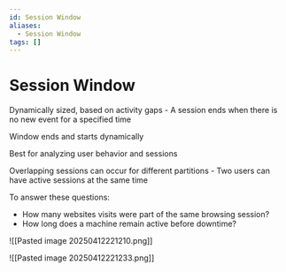 ```yaml
---
id: Session Window
aliases:
  - Session Window
tags: []
---
```


# Session Window

Dynamically sized, based on activity gaps - A session ends when there is no new event for a specified time

Window ends and starts dynamically

Best for analyzing user behavior and sessions

Overlapping sessions can occur for different partitions - Two users can have active sessions at the same time

To answer these questions:

- How many websites visits were part of the same browsing session?
- How long does a machine remain active before downtime?

![[Pasted image 20250412221210.png]]

![[Pasted image 20250412221233.png]]

